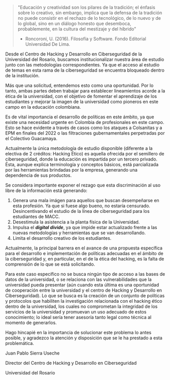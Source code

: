 > "Educación y creatividad son los pilares de la tradición; el énfasis sobre lo creativo, sin embargo, implica que la defensa de la tradición no puede consistir en el rechazo de lo tecnológico, de lo nuevo y de lo global, sino en un diálogo honesto que desemboca, probablemente, en la cultura del mestizaje y del híbrido"
> 
> -   Roncoroni, U. (2016). Filosofía y Software. Fondo Editorial Universidad De Lima.

Desde el Centro de Hacking y Desarrollo en Ciberseguridad de la Universidad del Rosario, buscamos institucionalizar nuestra área de estudio junto con las metodologías correspondientes. Ya que el acceso al estudio de temas en esta rama de la ciberseguridad se encuentra bloqueado dentro de la institución.

Más que una solicitud, entendemos esto como una oportunidad. Por lo tanto, ambas partes deben trabajar para establecer lineamientos acorde a la ética de la universidad, con el objetivo de fomentar el aprendizaje de los estudiantes y mejorar la imagen de la universidad como pioneros en este campo en la educación colombiana.

Es de vital importancia el desarrollo de políticas en este ámbito, ya que existe una necesidad urgente en Colombia de profesionales en este campo. Esto se hace evidente a través de casos como los ataques a Colsanitas y a EPM en finales del 2022 o las filtraciones gubernamentales perpetradas por el Colectivo Guacamaya.

Actualmente la única metodología de estudio disponible (diferente a la electiva de 2 créditos: Hacking Ético) es aquella ofrecida por el semillero de ciberseguridad, donde la educación es impartida por un tercero privado. Ésta, aunque explica terminología y conceptos básicos, está parcializada por las herramientas brindadas por la empresa, generando una dependencia de sus productos.

Se considera importante exponer el rezago que esta discriminación al uso libre de la información está generando:

1.  Genera una mala imágen para aquellos que buscan desempeñarse en esta profesión. Ya que si fuese algo bueno, no estaría censurado. Desincentivando el estudio de la línea de ciberseguridad para los estudiantes de MACC.
2.  Desestimula la asistencia a la planta física de la Universidad.
3.  Impulsa el _**digital divide**_, ya que impide estar actualizado frente a las nuevas metodologías y herramientas que se van desarrollando.
4.  Limita el desarrollo creativo de los estudiantes.

Actualmente, la principal barrera en el avance de una propuesta específica para el desarrollo e implementación de políticas adecuadas en el ámbito de la ciberseguridad y, en particular, en el de la ética del hacking, es la falta de comprensión de lo que se está solicitando.

Para este caso específico no se busca ningún tipo de acceso a las bases de datos de la universidad, o se relaciona con las vulnerabilidades que la universidad pueda presentar (aún cuando esta última es una oportunidad de cooperación entre la universidad y el centro de Hacking y Desarrollo en Ciberseguridad). Lo que se busca es la creación de un conjunto de políticas y protocolos que habiliten la investigación relacionada con el hacking ético dentro de la universidad, los cuales no comprometan la integridad de los servicios de la universidad y promuevan un uso adecuado de estos conocimiento; lo ideal sería tener asesoría tanto legal como técnica al momento de generarlos.

Hago hincapié en la importancia de solucionar este problema lo antes posible, y agradezco la atención y disposición que se le ha prestado a esta problemática.

Juan Pablo Sierra Useche

Director del Centro de Hacking y Desarrollo en Ciberseguridad

Universidad del Rosario